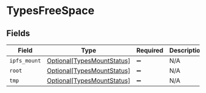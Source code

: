 # TypesFreeSpace


## Fields

| Field                                                                 | Type                                                                  | Required                                                              | Description                                                           |
| --------------------------------------------------------------------- | --------------------------------------------------------------------- | --------------------------------------------------------------------- | --------------------------------------------------------------------- |
| `ipfs_mount`                                                          | [Optional[TypesMountStatus]](../../models/shared/typesmountstatus.md) | :heavy_minus_sign:                                                    | N/A                                                                   |
| `root`                                                                | [Optional[TypesMountStatus]](../../models/shared/typesmountstatus.md) | :heavy_minus_sign:                                                    | N/A                                                                   |
| `tmp`                                                                 | [Optional[TypesMountStatus]](../../models/shared/typesmountstatus.md) | :heavy_minus_sign:                                                    | N/A                                                                   |